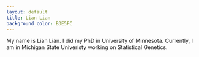 ```yaml
---
layout: default
title: Lian Lian 
background_color: B3E5FC
---
```


My name is Lian Lian. I did my PhD in University of Minnesota. Currently, I am in Michigan State Univeristy working on Statistical Genetics. 

